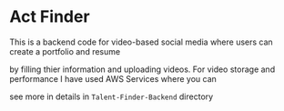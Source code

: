 # Act Finder

This is a backend code for video-based social media where users can create a portfolio and resume 

by filling thier information and uploading videos. For video storage and performance I have used AWS Services where you can

see more in details in `Talent-Finder-Backend` directory
